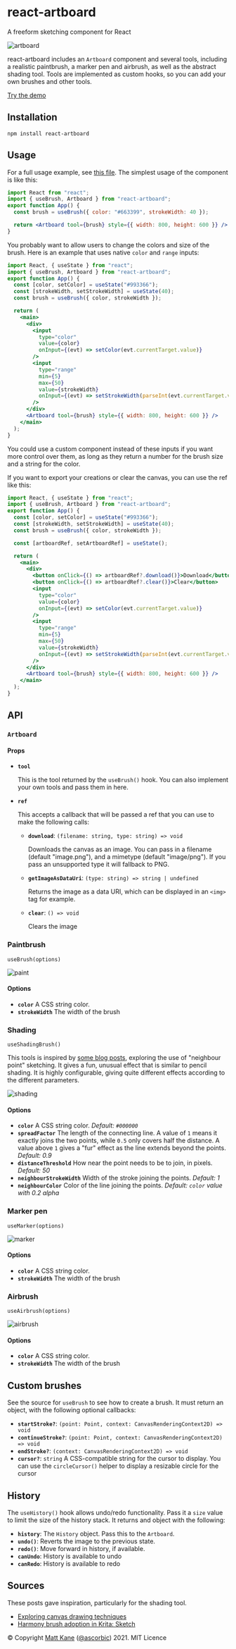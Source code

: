 # react-artboard

A freeform sketching component for React

![artboard](https://raw.githubusercontent.com/ascorbic/react-artboard/main/artboard.png)


react-artboard includes an `Artboard` component and several tools, including a realistic paintbrush, a marker pen and airbrush, as well as the abstract shading tool. Tools are implemented as custom hooks, so you can add your own brushes and other tools.

[Try the demo](https://react-artboard.netlify.app/)

## Installation

```shell
npm install react-artboard
```

## Usage

For a full usage example, see [this file](https://github.com/ascorbic/react-artboard/blob/main/example/App.tsx). 
The simplest usage of the component is like this:

```jsx
import React from "react";
import { useBrush, Artboard } from "react-artboard";
export function App() {
  const brush = useBrush({ color: "#663399", strokeWidth: 40 });

  return <Artboard tool={brush} style={{ width: 800, height: 600 }} />;
}
```

You probably want to allow users to change the colors and size of the brush.
Here is an example that uses native `color` and `range` inputs:

```jsx
import React, { useState } from "react";
import { useBrush, Artboard } from "react-artboard";
export function App() {
  const [color, setColor] = useState("#993366");
  const [strokeWidth, setStrokeWidth] = useState(40);
  const brush = useBrush({ color, strokeWidth });

  return (
    <main>
      <div>
        <input
          type="color"
          value={color}
          onInput={(evt) => setColor(evt.currentTarget.value)}
        />
        <input
          type="range"
          min={5}
          max={50}
          value={strokeWidth}
          onInput={(evt) => setStrokeWidth(parseInt(evt.currentTarget.value))}
        />
      </div>
      <Artboard tool={brush} style={{ width: 800, height: 600 }} />
    </main>
  );
}
```

You could use a custom component instead of these inputs if you want more
control over them, as long as they return a number for the brush size and a
string for the color.

If you want to export your creations or clear the canvas, you can use the ref
like this:

```jsx
import React, { useState } from "react";
import { useBrush, Artboard } from "react-artboard";
export function App() {
  const [color, setColor] = useState("#993366");
  const [strokeWidth, setStrokeWidth] = useState(40);
  const brush = useBrush({ color, strokeWidth });

  const [artboardRef, setArtboardRef] = useState();

  return (
    <main>
      <div>
        <button onClick={() => artboardRef?.download()}>Download</button>
        <button onClick={() => artboardRef?.clear()}>Clear</button>
        <input
          type="color"
          value={color}
          onInput={(evt) => setColor(evt.currentTarget.value)}
        />
        <input
          type="range"
          min={5}
          max={50}
          value={strokeWidth}
          onInput={(evt) => setStrokeWidth(parseInt(evt.currentTarget.value))}
        />
      </div>
      <Artboard tool={brush} style={{ width: 800, height: 600 }} />
    </main>
  );
}
```

## API

### `Artboard`

#### Props

- **`tool`**

  This is the tool returned by the `useBrush()` hook. You can also implement your own tools and pass them in here.

- **`ref`**

  This accepts a callback that will be passed a ref that you can use to make the following calls:

    - **`download`**: `(filename: string, type: string) => void`
      
      Downloads the canvas as an image. You can pass in a filename (default "image.png"), and a mimetype (default "image/png"). If you pass an unsupported type it will fallback to PNG.
    - **`getImageAsDataUri`**: `(type: string) => string | undefined`

      Returns the image as a data URI, which can be displayed in an `<img>` tag for example.
    - **`clear`**: `() => void`
        
      Clears the image

### Paintbrush

`useBrush(options)`

![paint](https://raw.githubusercontent.com/ascorbic/react-artboard/main/images/paint.png)


#### Options
- **`color`** A CSS string color.
- **`strokeWidth`** The width of the brush

### Shading

`useShadingBrush()`

This tools is inspired by [some blog posts](#sources), exploring the use of "neighbour point" sketching. It gives a fun, unusual effect that is similar to pencil shading. It is highly configurable, giving quite different effects according to the different parameters.

![shading](https://raw.githubusercontent.com/ascorbic/react-artboard/main/images/shading.png)


#### Options
- **`color`** A CSS string color. _Default: `#000000`_
- **`spreadFactor`** The length of the connecting line. A value of `1` means it exactly joins the two points, while `0.5` only covers half the distance. A value above `1` gives a "fur" effect as the line extends beyond the points. _Default: 0.9_
- **`distanceThreshold`** How near the point needs to be to join, in pixels. _Default: 50_
- **`neighbourStrokeWidth`** Width of the stroke joining the points. _Default: 1_
- **`neighbourColor`** Color of the line joining the points. _Default: `color` value with 0.2 alpha_

### Marker pen

`useMarker(options)`

![marker](https://raw.githubusercontent.com/ascorbic/react-artboard/main/images/marker.png)
#### Options
- **`color`** A CSS string color.
- **`strokeWidth`** The width of the brush

### Airbrush

`useAirbrush(options)`

![airbrush](https://raw.githubusercontent.com/ascorbic/react-artboard/main/images/airbrush.png)
#### Options
- **`color`** A CSS string color.
- **`strokeWidth`** The width of the brush

## Custom brushes

See the source for `useBrush` to see how to create a brush. It must return an object, with the following optional callbacks:

- **`startStroke?`**: `(point: Point, context: CanvasRenderingContext2D) => void`
- **`continueStroke?`**: `(point: Point, context: CanvasRenderingContext2D) => void`
- **`endStroke?`**: `(context: CanvasRenderingContext2D) => void`
- **`cursor?`**: `string`
  A CSS-compatible string for the cursor to display. You can use the `circleCursor()` helper to display a resizable circle for the cursor


## History

The `useHistory()` hook allows undo/redo functionality. Pass it a `size` value to limit the size of the history stack. It returns and object with the following:

- **`history`**: The `History` object. Pass this to the `Artboard`.
- **`undo()`**: Reverts the image to the previous state.
- **`redo()`**: Move forward in history, if available.
- **`canUndo`**: History is available to undo
- **`canRedo`**: History is available to redo

## Sources
These posts gave inspiration, particularly for the shading tool.
- [Exploring canvas drawing techniques](http://perfectionkills.com/exploring-canvas-drawing-techniques/)
- [Harmony brush adoption in Krita: Sketch](http://lukast.mediablog.sk/log/?p=347)

© Copyright [Matt Kane](https://mk.gg) ([@ascorbic](https://github.com/ascorbic)) 2021. MIT Licence
